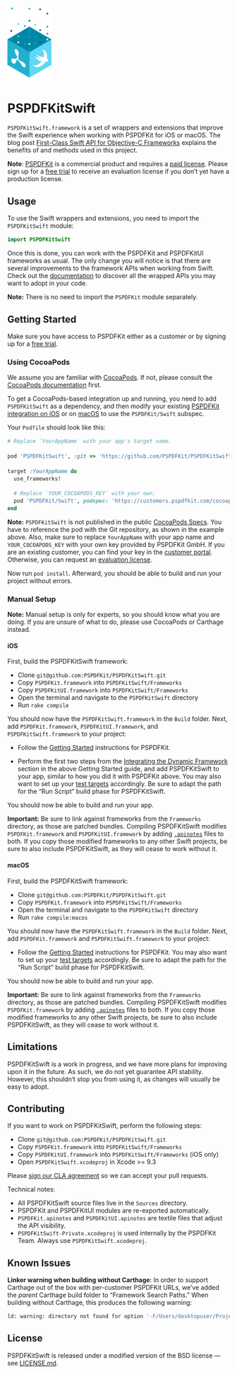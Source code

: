 <img src="art/pspdfkit-swift.png" width="100">

# PSPDFKitSwift

`PSPDFKitSwift.framework` is a set of wrappers and extensions that improve the Swift experience when working with PSPDFKit for iOS or macOS. The blog post [First-Class Swift API for Objective-C Frameworks](https://pspdfkit.com/blog/2018/first-class-swift-api-for-objective-c-frameworks/) explains the benefits of and methods used in this project.

**Note**: [PSPDFKit](https://pspdfkit.com/pdf-sdk/) is a commercial product and requires a [paid license](https://pspdfkit.com/sales/). Please sign up for a [free trial](http://pspdfkit.com/try) to receive an evaluation license if you don’t yet have a production license.

## Usage

To use the Swift wrappers and extensions, you need to import the `PSPDFKitSwift` module:

```swift
import PSPDFKitSwift
```

Once this is done, you can work with the PSPDFKit and PSPDFKitUI frameworks as usual. The only change you will notice is that there are several improvements to the framework APIs when working from Swift. Check out the [documentation](./docs) to discover all the wrapped APIs you may want to adopt in your code.

**Note:** There is no need to import the `PSPDFKit` module separately.

## Getting Started

Make sure you have access to PSPDFKit either as a customer or by signing up for a [free trial](https://pspdfkit.com/try/).

### Using CocoaPods

We assume you are familiar with [CocoaPods](https://cocoapods.org). If not, please consult the [CocoaPods documentation](https://guides.cocoapods.org/) first. 

To get a CocoaPods-based integration up and running, you need to add `PSPDFKitSwift` as a dependency, and then modify your existing [PSPDFKit integration on iOS](https://pspdfkit.com/guides/ios/current/getting-started/using-cocoapods/) or on [macOS](https://pspdfkit.com/guides/macos/current/getting-started/using-cocoapods/) to use the `PSPDFKit/Swift` subspec.

Your `Podfile` should look like this:

```ruby
# Replace `YourAppName` with your app's target name.

pod 'PSPDFKitSwift', :git => 'https://github.com/PSPDFKit/PSPDFKitSwift.git', :tag => '1.0.0'

target :YourAppName do
  use_frameworks!

  # Replace `YOUR_COCOAPODS_KEY` with your own.
  pod 'PSPDFKit/Swift', podspec: 'https://customers.pspdfkit.com/cocoapods/YOUR_COCOAPODS_KEY/latest.podspec'
end
```

**Note:** `PSPDFKitSwift` is not published in the public [CocoaPods Specs](https://github.com/CocoaPods/Specs). You have to reference the pod with the Git repository, as shown in the example above. Also, make sure to replace `YourAppName` with your app name and `YOUR_COCOAPODS_KEY` with your own key provided by PSPDFKit GmbH. If you are an existing customer, you can find your key in the [customer portal](https://customers.pspdfkit.com/). Otherwise, you can request an [evaluation license](https://pspdfkit.com/try/).

Now run `pod install`. Afterward, you should be able to build and run your project without errors.

### Manual Setup

**Note:** Manual setup is only for experts, so you should know what you are doing. If you are unsure of what to do, please use CocoaPods or Carthage instead.

#### iOS

First, build the PSPDFKitSwift framework:

* Clone `git@github.com:PSPDFKit/PSPDFKitSwift.git`
* Copy `PSPDFKit.framework` into `PSPDFKitSwift/Frameworks`
* Copy `PSPDFKitUI.framework` into `PSPDFKitSwift/Frameworks`
* Open the terminal and navigate to the `PSPDFKitSwift` directory
* Run `rake compile`

You should now have the `PSPDFKitSwift.framework` in the `Build` folder. Next, add `PSPDFKit.framework`, `PSPDFKitUI.framework`, and `PSPDFKitSwift.framework` to your project:

* Follow the [Getting Started](https://pspdfkit.com/guides/ios/current/getting-started/integrating-pspdfkit/) instructions for PSPDFKit.

* Perform the first two steps from the [Integrating the Dynamic Framework](https://pspdfkit.com/guides/ios/current/getting-started/integrating-pspdfkit/#toc_integrating-the-dynamic-framework) section in the above Getting Started guide, and add PSPDFKitSwift to your app, similar to how you did it with PSPDFKit above. You may also want to set up your [test targets](https://pspdfkit.com/guides/ios/current/getting-started/integrating-pspdfkit/#toc_test-targets) accordingly. Be sure to adapt the path for the “Run Script” build phase for PSPDFKitSwift.

You should now be able to build and run your app.

**Important:** Be sure to link against frameworks from the `Frameworks` directory, as those are patched bundles. Compiling PSPDFKitSwift modifies `PSPDFKit.framework` and `PSPDFKitUI.framework` by adding [`.apinotes`](https://pspdfkit.com/blog/2018/first-class-swift-api-for-objective-c-frameworks/) files to both. If you copy those modified frameworks to any other Swift projects, be sure to also include PSPDFKitSwift, as they will cease to work without it.

#### macOS

First, build the PSPDFKitSwift framework:

* Clone `git@github.com:PSPDFKit/PSPDFKitSwift.git`
* Copy `PSPDFKit.framework` into `PSPDFKitSwift/Frameworks`
* Open the terminal and navigate to the `PSPDFKitSwift` directory
* Run `rake compile:macos`

You should now have the `PSPDFKitSwift.framework` in the `Build` folder. Next, add `PSPDFKit.framework` and `PSPDFKitSwift.framework` to your project:

* Follow the [Getting Started](https://pspdfkit.com/guides/macos/current/getting-started/integrating-pspdfkit/) instructions for PSPDFKit. You may also want to set up your [test targets](https://pspdfkit.com/guides/ios/current/getting-started/integrating-pspdfkit/#toc_test-targets) accordingly. Be sure to adapt the path for the “Run Script” build phase for PSPDFKitSwift.

You should now be able to build and run your app.

**Important:** Be sure to link against frameworks from the `Frameworks` directory, as those are patched bundles. Compiling PSPDFKitSwift modifies `PSPDFKit.framework` by adding [`.apinotes`](https://pspdfkit.com/blog/2018/first-class-swift-api-for-objective-c-frameworks/) files to both. If you copy those modified frameworks to any other Swift projects, be sure to also include PSPDFKitSwift, as they will cease to work without it.

## Limitations

PSPDFKitSwift is a work in progress, and we have more plans for improving upon it in the future. As such, we do not yet guarantee API stability. However, this shouldn’t stop you from using it, as changes will usually be easy to adopt.

## Contributing

If you want to work on PSPDFKitSwift, perform the following steps:

* Clone `git@github.com:PSPDFKit/PSPDFKitSwift.git`
* Copy `PSPDFKit.framework` into `PSPDFKitSwift/Frameworks`
* Copy `PSPDFKitUI.framework` into `PSPDFKitSwift/Frameworks` (iOS only)
* Open `PSPDFKitSwift.xcodeproj` in Xcode >= 9.3

Please [sign our CLA agreement](https://pspdfkit.com/guides/web/current/miscellaneous/contributing/) so we can accept your pull requests.

Technical notes:

* All PSPDFKitSwift source files live in the `Sources` directory.
* PSPDFKit and PSPDFKitUI modules are re-exported automatically.
* `PSPDFKit.apinotes` and `PSPDFKitUI.apinotes` are textile files that adjust the API visibility.
* `PSPDFKitSwift-Private.xcodeproj` is used internally by the PSPDFKit Team. Always use `PSPDFKitSwift.xcodeproj`.

## Known Issues

**Linker warning when building without Carthage**: In order to support Carthage out of the box with per-customer PSPDFKit URLs, we’ve added the _parent_ Carthage build folder to “Framework Search Paths.” When building without Carthage, this produces the following warning:

```sh
ld: warning: directory not found for option '-F/Users/desktopuser/Projects/PSPDFKit/PSPDFKitSwift/../../../Carthage/Build/iOS'
```

## License

PSPDFKitSwift is released under a modified version of the BSD license — see [LICENSE.md](LICENSE.md).
